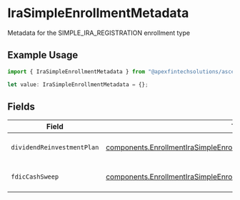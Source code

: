 # IraSimpleEnrollmentMetadata

Metadata for the SIMPLE_IRA_REGISTRATION enrollment type

## Example Usage

```typescript
import { IraSimpleEnrollmentMetadata } from "@apexfintechsolutions/ascend-sdk/models/components";

let value: IraSimpleEnrollmentMetadata = {};
```

## Fields

| Field                                                                                                                                                                | Type                                                                                                                                                                 | Required                                                                                                                                                             | Description                                                                                                                                                          | Example                                                                                                                                                              |
| -------------------------------------------------------------------------------------------------------------------------------------------------------------------- | -------------------------------------------------------------------------------------------------------------------------------------------------------------------- | -------------------------------------------------------------------------------------------------------------------------------------------------------------------- | -------------------------------------------------------------------------------------------------------------------------------------------------------------------- | -------------------------------------------------------------------------------------------------------------------------------------------------------------------- |
| `dividendReinvestmentPlan`                                                                                                                                           | [components.EnrollmentIraSimpleEnrollmentMetadataDividendReinvestmentPlan](../../models/components/enrollmentirasimpleenrollmentmetadatadividendreinvestmentplan.md) | :heavy_minus_sign:                                                                                                                                                   | Option to auto-enroll in Dividend Reinvestment; defaults to DIVIDEND_REINVESTMENT_ENROLL                                                                             | DIVIDEND_REINVESTMENT_ENROLL                                                                                                                                         |
| `fdicCashSweep`                                                                                                                                                      | [components.EnrollmentIraSimpleEnrollmentMetadataFdicCashSweep](../../models/components/enrollmentirasimpleenrollmentmetadatafdiccashsweep.md)                       | :heavy_minus_sign:                                                                                                                                                   | Option to auto-enroll in FDIC cash sweep; defaults to FDIC_CASH_SWEEP_ENROLL                                                                                         | FDIC_CASH_SWEEP_ENROLL                                                                                                                                               |